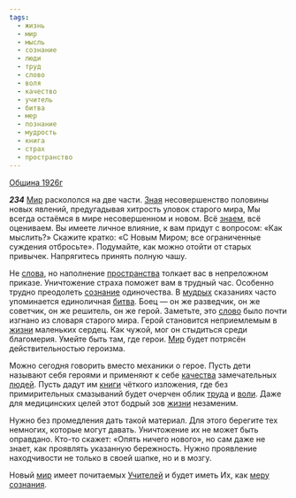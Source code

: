 ```yaml
---
tags:
  - жизнь
  - мир
  - мысль
  - сознание
  - люди
  - труд
  - слово
  - воля
  - качество
  - учитель
  - битва
  - мер
  - познание
  - мудрость
  - книга
  - страх
  - пространство
---
```


[Община 1926г](https://127.0.0.1:4002/agni/1926)

___234___
[Мир](../../../tags/#[мир](../../../tags/#мир)) раскололся на две части. [Зная](../../../tags/#познание) несовершенство половины новых явлений, предугадывая хитрость уловок старого мира, Мы всегда остаёмся в мире несовершенном и новом. Всё [знаем](../../../tags/#познание), всё оцениваем. Вы имеете личное влияние, к вам придут с вопросом: «Как мыслить?» Скажите кратко: «С Новым Миром; все ограниченные суждения отбросьте». Подумайте, как можно отойти от старых привычек. Напрягитесь принять полную чашу.   

Не [слова](../../../tags/#[слово](../../../tags/#слово)), но наполнение [пространства](../../../tags/#пространство) толкает вас в непреложном приказе. Уничтожение страха поможет вам в трудный час. Особенно трудно преодолеть [сознание](../../../tags/#сознание) одиночества. В [мудрых](../../../tags/#мудрость) сказаниях часто упоминается единоличная [битва](../../../tags/#битва). Боец — он же разведчик, он же советчик, он же решитель, он же герой. Заметьте, это [слово](../../../tags/#слово) было почти изгнано из словаря старого мира. Герой становится неприемлемым в [жизни](../../../tags/#жизнь) маленьких сердец. Как чужой, мог он стыдиться среди благомерия. Умейте быть там, где герои. [Мир](../../../tags/#[мир](../../../tags/#мир)) будет потрясён действительностью героизма.   

Можно сегодня говорить вместо механики о герое. Пусть дети называют себя героями и применяют к себе [качества](../../../tags/#качество) замечательных [людей](../../../tags/#люди). Пусть дадут им [книги](../../../tags/#книга) чёткого изложения, где без примирительных смазываний будет очерчен облик [труда](../../../tags/#труд) и [воли](../../../tags/#воля). Даже для медицинских целей этот бодрый зов [жизни](../../../tags/#жизнь) незаменим.   

Нужно без промедления дать такой материал. Для этого берегите тех немногих, которые могут давать. Уничтожение их не может быть оправдано. Кто-то скажет: «Опять ничего нового», но сам даже не знает, как проявлять указанную бережность. Нужно проявление находчивости не только в своей шапке, но и в мозгу.   

Новый [мир](../../../tags/#мир) имеет почитаемых [Учителей](../../../tags/#учитель) и будет иметь Их, как [меру](../../../tags/#мер) [сознания](../../../tags/#сознание).   

